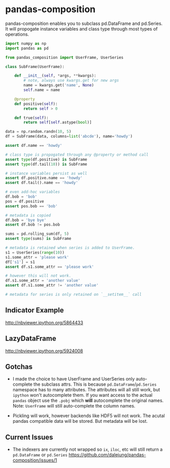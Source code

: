 pandas-composition
==================

pandas-composition enables you to subclass pd.DataFrame and pd.Series. It will propogate instance variables and class type through most types of operations.

```python
import numpy as np
import pandas as pd

from pandas_composition import UserFrame, UserSeries

class SubFrame(UserFrame):

    def __init__(self, *args, **kwargs):
        # note, always use kwargs.get for new args
        name = kwargs.get('name', None)
        self.name = name

    @property
    def positive(self):
        return self > 0

    def true(self):
        return self[self.astype(bool)]

data = np.random.randn(10, 5)
df = SubFrame(data, columns=list('abcde'), name='howdy')

assert df.name == 'howdy'

# class type is propogated through any @property or method call
assert type(df.positive) is SubFrame
assert type(df.tail(10)) is SubFrame

# instance variables persist as well
assert df.positive.name == 'howdy'
assert df.tail().name == 'howdy'

# even add-hoc variables
df.bob = 'bob'
pos = df.positive
assert pos.bob == 'bob'

# metadata is copied
df.bob = 'bye bye'
assert df.bob != pos.bob

sums = pd.rolling_sum(df, 5)
assert type(sums) is SubFrame

# metadata is retained when series is added to UserFrame. 
s1 = UserSeries(range(10))
s1.some_attr = 'please work'
df['s1'] = s1
assert df.s1.some_attr == 'please work'

# however this will not work. 
df.s1.some_attr = 'another value'
assert df.s1.some_attr != 'another value'

# metadata for series is only retained on `__setitem__` call
```

## Indicator Example

http://nbviewer.ipython.org/5864433

## LazyDataFrame

http://nbviewer.ipython.org/5924008

## Gotchas

* I made the choice to have UserFrame and UserSeries only auto-complete the subclass attrs. This is because `pd.DataFrame`/`pd.Series` namespace has to many attributes. The attributes will all still work, but `ipython` won't autocomplete them. If you want access to the actual `pandas` object use the `.pobj` which **will** autocomplete the original names. Note: `UserFrame` will still auto-complete the column names.

* Pickling will work, however backends like HDF5 will not work. The acutal pandas compatible data will be stored. But metadata will be lost.

## Current Issues

* The indexers are currently not wrapped so `ix`, `iloc`, etc will still return a `pd.DataFrame` or `pd.Series` https://github.com/dalejung/pandas-composition/issues/1
